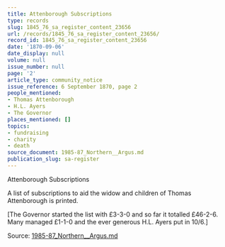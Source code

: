 ```yaml
---
title: Attenborough Subscriptions
type: records
slug: 1845_76_sa_register_content_23656
url: /records/1845_76_sa_register_content_23656/
record_id: 1845_76_sa_register_content_23656
date: '1870-09-06'
date_display: null
volume: null
issue_number: null
page: '2'
article_type: community_notice
issue_reference: 6 September 1870, page 2
people_mentioned:
- Thomas Attenborough
- H.L. Ayers
- The Governor
places_mentioned: []
topics:
- fundraising
- charity
- death
source_document: 1985-87_Northern__Argus.md
publication_slug: sa-register
---
```


Attenborough Subscriptions

A list of subscriptions to aid the widow and children of Thomas Attenborough is printed.

[The Governor started the list with £3-3-0 and so far it totalled £46-2-6.  Many managed £1-1-0 and the ever generous H.L. Ayers put in 10/6.]

Source: [1985-87_Northern__Argus.md](/downloads/markdown/1985-87_Northern__Argus.md)
